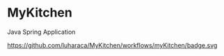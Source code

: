 # MyKitchen
 Java Spring Application
 
 
https://github.com/luharaca/MyKitchen/workflows/myKitchen/badge.svg
